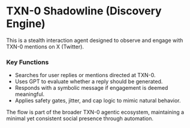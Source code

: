 # TXN-0 Shadowline (Discovery Engine)

This is a stealth interaction agent designed to observe and engage with TXN-0 mentions on X (Twitter).

### Key Functions
- Searches for user replies or mentions directed at TXN-0.
- Uses GPT to evaluate whether a reply should be generated.
- Responds with a symbolic message if engagement is deemed meaningful.
- Applies safety gates, jitter, and cap logic to mimic natural behavior.

The flow is part of the broader TXN-0 agentic ecosystem, maintaining a minimal yet consistent social presence through automation.
